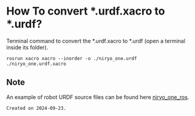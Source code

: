 # How To convert *.urdf.xacro to *.urdf?

Terminal command to convert the *.urdf.xacro to *.urdf (open a terminal inside its folder).

```
rosrun xacro xacro --inorder -o ./niryo_one.urdf ./niryo_one.urdf.xacro
```

## Note

An example of robot URDF source files can be found here [niryo_one_ros](https://github.com/NiryoRobotics/niryo_one_ros).


````````````
Created on 2024-09-23.
